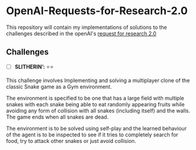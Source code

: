 # OpenAI-Requests-for-Research-2.0
This repository will contain my implementations of solutions to the challenges described in the openAI's  [request for research 2.0](https://openai.com/blog/requests-for-research-2/)

## Challenges

- [ ] **SLITHERIN’:** ⭐⭐

This challenge involves Implementing and solving a multiplayer clone of the classic Snake game as a Gym environment.

The environment is specified to be one that has a large field with multiple snakes with each snake being able to eat randomly appearing fruits while avoiding any form of collision with all snakes (including itself) and the walls. The game ends when all snakes are dead.

The environment is to be solved using self-play and the learned behaviour of the agent is to be inspected to see if it tries to completely search for food, try to attack other snakes or just avoid collision.

